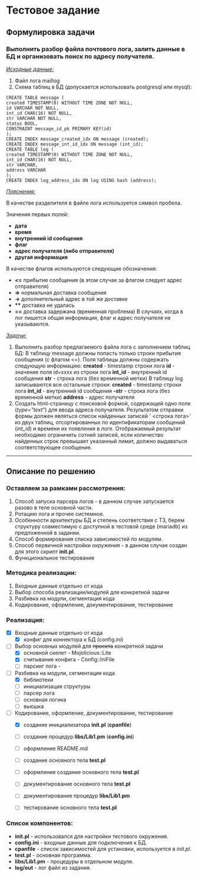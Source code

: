 # Тестовое задание 
## Формулировка задачи

### Выполнить разбор файла почтового лога, залить данные в БД и организовать поиск по адресу получателя.
<u>_Исходные данные:_</u>
1. Файл лога maillog
2. Схема таблиц в БД (допускается использовать postgresql или mysql):
```mysql
CREATE TABLE message (
created TIMESTAMP(0) WITHOUT TIME ZONE NOT NULL,
id VARCHAR NOT NULL,
int_id CHAR(16) NOT NULL,
str VARCHAR NOT NULL,
status BOOL,
CONSTRAINT message_id_pk PRIMARY KEY(id)
);
CREATE INDEX message_created_idx ON message (created);
CREATE INDEX message_int_id_idx ON message (int_id);
CREATE TABLE log (
created TIMESTAMP(0) WITHOUT TIME ZONE NOT NULL,
int_id CHAR(16) NOT NULL,
str VARCHAR,
address VARCHAR
);
CREATE INDEX log_address_idx ON log USING hash (address);
```
<u>_Пояснения:_</u>

В качестве разделителя в файле лога используется символ пробела.

Значения первых полей:

* __дата__
* __время__
* __внутренний id сообщения__
* __флаг__
* __адрес получателя (либо отправителя)__
* __другая информация__

В качестве флагов используются следующие обозначения:

* __<=__ прибытие сообщения (в этом случае за флагом следует адрес отправителя)
* __=>__ нормальная доставка сообщения
* __->__ дополнительный адрес в той же доставке
* __**__ доставка не удалась
* __==__ доставка задержана (временная проблема)
В случаях, когда в лог пишется общая информация, флаг и адрес получателя не указываются.

<u>_Задачи:_</u>
1. Выполнить разбор предлагаемого файла лога с заполнением таблиц БД: 
В таблицу message должны попасть только строки прибытия сообщения (с флагом <=). Поля таблицы 
должны содержать следующую информацию:
__created__ - timestamp строки лога
__id__ - значение поля id=xxxx из строки лога
__int_id__ - внутренний id сообщения
__str__ - строка лога (без временной метки)
В таблицу log записываются все остальные строки:
__created__ - timestamp строки лога
__int_id__ - внутренний id сообщения
__-str__ - строка лога (без временной метки)
__address__ - адрес получателя
2. Создать html-страницу с поисковой формой, содержащей одно поле (*type="text"*) для ввода адреса получателя.
Результатом отправки формы должен являться список найденных записей '<timestamp> <строка лога>' из двух 
таблиц, отсортированных по идентификаторам сообщений (*int_id*) и времени их появления в логе.
Отображаемый результат необходимо ограничить сотней записей, если количество найденных строк превышает 
указанный лимит, должно выдаваться соответствующее сообщение.

___
## Описание по решению
### Оставляем за рамками рассмотрения:
1. Способ запуска парсера логов - в данном случае запускается разово в теле основной части.
2. Ротацию лога и прочее системное.
3. Особенности архитектуры БД и степень соответствия с ТЗ, берем структуру совместимую с доступной в тестовой среде (mariadb) из предложенной в задании.
4. Способ формирования списка зависимостей по модулям.
5. Способ первичной настройки окружения - в данном случае создан для этого скрипт **init.pl**.
6. Функциональное тестирование

### Методика реализации:
1. Входные данные отдельно от кода
2. Выбор способа реализации/модулей для конкретной задачи
3. Разбивка на модули, сегментация кода
4. Кодирование, оформление, документирование, тестирование

### Реализация:
- [x] Входные данные отдельно от кода
    - [x] конфиг для коннектора к БД (config.ini)
- [ ] Выбор основных модулей для ~~проекта~~ конкретной задачи
    - [x] основной скелет - Mojolicious::Lite
    - [x] считывание конфига - Config::IniFile
    - [ ] парсинг лога - 
- [ ] Разбивка на модули, сегментация кода
    - [x] библиотеки
    - [ ] инициализация структуры 
    - [ ] парсер лога
    - [ ] основная логика
    - [ ] вьюшка
- [ ] Кодирование, оформление, документирование, тестирование
    - [x] создание инициализатора **init.pl** (**cpanfile**)
    - [ ] создание процедур **libs/Lib1.pm**  (**config.ini**)
    - [ ] оформление README.md
    - [ ] создание основного тела **test.pl**
    - [ ] оформление создание основного тела **test.pl**
    - [ ] документирование основного тела **test.pl**
    - [ ] документирование процедур **libs/Lib1.pm**
    - [ ] тестирование основного тела **test.pl**


### Список компонентов:
* **init.pl** - использовался для настройки тестового окружения.
* **config.ini** - входные данные для подключения к БД.
* **cpanfile** - список зависимостей для установки, используется в *init.pl*.
* **test.pl** - основная программа.
* **libs/Lib1.pm** - процедуры в отдельном модуле.
* **log/out** - лог файл из задания.
